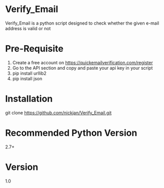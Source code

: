 # Verify_Email
Verify_Email is a python script designed to check whether the given e-mail address is valid or not 

# Pre-Requisite
1. Create a free account on https://quickemailverification.com/register
2. Go to the API section and copy and paste your api key in your script
3. pip install urllib2
4. pip install json

# Installation
git clone https://github.com/nickjan/Verify_Email.git

# Recommended Python Version
2.7+


# Version
1.0
